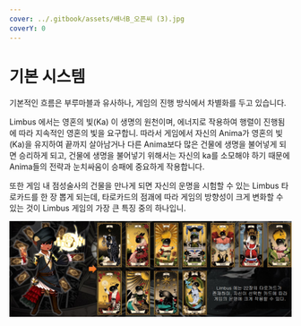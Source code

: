 ```yaml
---
cover: ../.gitbook/assets/배너B_오픈씨 (3).jpg
coverY: 0
---
```


# 기본 시스템

기본적인 흐름은 부루마블과 유사하나, 게임의 진행 방식에서 차별화를 두고 있습니다.&#x20;

Limbus 에서는 영혼의 빛(Ka) 이 생명의 원천이며, 에너지로 작용하여 행렬이 진행됨에 따라 지속적인 영혼의 빛을 요구합니. 따라서 게임에서 자신의 Anima가 영혼의 빛(Ka)을 유지하여 끝까지 살아남거나 다른 Anima보다 많은 건물에 생명을 불어넣게 되면 승리하게 되고, 건물에 생명을 불어넣기 위해서는 자신의 ka를 소모해야 하기 때문에 Anima들의 전략과 눈치싸움이 승패에 중요하게 작용합니다.&#x20;

또한 게임 내 점성술사의 건물을 만나게 되면 자신의 운명을 시험할 수 있는 Limbus 타로카드를 한 장 뽑게 되는데, 타로카드의 점괘에 따라 게임의 방향성이 크게 변화할 수 있는 것이 Limbus 게임의 가장 큰 특징 중의 하나입니.

![](../.gitbook/assets/기본시스템.png)
